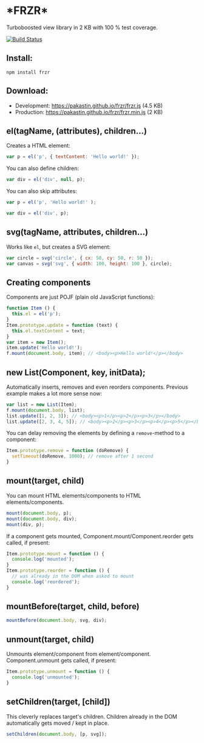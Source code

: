 # \*FRZR\*
Turboboosted view library in 2 KB with 100 % test coverage.

[![Build Status](https://travis-ci.org/pakastin/frzr.svg?branch=master)](https://travis-ci.org/pakastin/frzr)

## Install:
```
npm install frzr
```

## Download:
- Development: https://pakastin.github.io/frzr/frzr.js (4.5 KB)
- Production: https://pakastin.github.io/frzr/frzr.min.js (2 KB)

## el(tagName, (attributes), children...)
Creates a HTML element:
```js
var p = el('p', { textContent: 'Hello world!' });
```
You can also define children:
```js
var div = el('div', null, p);
```
You can also skip attributes:
```js
var p = el('p', 'Hello world!' );
```
```js
var div = el('div', p);
```

## svg(tagName, attributes, children...)
Works like `el`, but creates a SVG element:
```js
var circle = svg('circle', { cx: 50, cy: 50, r: 50 });
var canvas = svg('svg', { width: 100, height: 100 }, circle);
```

## Creating components
Components are just POJF (plain old JavaScript functions):
```js
function Item () {
  this.el = el('p');
}
Item.prototype.update = function (text) {
  this.el.textContent = text;
}
var item = new Item();
item.update('Hello world!');
f.mount(document.body, item); // <body><p>Hello world!</p></body>
```
## new List(Component, key, initData);
Automatically inserts, removes and even reorders components. Previous example makes a lot more sense now:
```js
var list = new List(Item);
f.mount(document.body, list);
list.update([1, 2, 3]); // <body><p>1</p><p>2</p><p>3</p></body>
list.update([2, 3, 4, 5]); // <body><p>2</p><p>3</p><p>4</p><p>5</p></body>
```
You can delay removing the elements by defining a `remove`-method to a component:
```js
Item.prototype.remove = function (doRemove) {
  setTimeout(doRemove, 1000); // remove after 1 second
}
```
## mount(target, child)
You can mount HTML elements/components to HTML elements/components.
```js
mount(document.body, p);
mount(document.body, div);
mount(div, p);
```
If a component gets mounted, Component.mount/Component.reorder gets called, if present:
```js
Item.prototype.mount = function () {
  console.log('mounted');
}
Item.prototype.reorder = function () {
  // was already in the DOM when asked to mount
  console.log('reordered');
}
```
## mountBefore(target, child, before)
```js
mountBefore(document.body, svg, div);
```
## unmount(target, child)
Unmounts element/component from element/component. Component.unmount gets called, if present: 
```js
Item.prototype.unmount = function () {
  console.log('unmounted');
}
```

## setChildren(target, [child])
This cleverly replaces target's children. Children already in the DOM automatically gets moved / kept in place.
```js
setChildren(document.body, [p, svg]);
```
